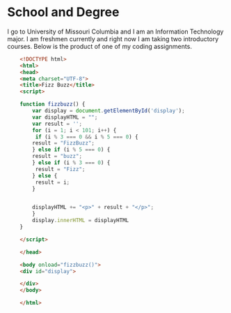 # School and Degree
I go to University of Missouri Columbia and I am an Information Technology major. I am freshmen currently and right now I am taking two introductory courses. Below is the product of one of my coding assignments.
```html
	<!DOCTYPE html>
	<html>
	<head>
	<meta charset="UTF-8">
	<title>Fizz Buzz</title>
	<script>

	function fizzbuzz() {
		var display = document.getElementById('display');
		var displayHTML = "";
		var result = '';
		for (i = 1; i < 101; i++) {
		 if (i % 3 === 0 && i % 5 === 0) {
		result = "FizzBuzz";
		} else if (i % 5 === 0) {
		result = "buzz";
		} else if (i % 3 === 0) {
		 result = "Fizz";
		} else {
		 result = i;
	    }


	    displayHTML += "<p>" + result + "</p>";
		}
		display.innerHTML = displayHTML
	}

	</script>

	</head>

	<body onload="fizzbuzz()">
	<div id="display">

	</div>
	</body>

	</html>
```
